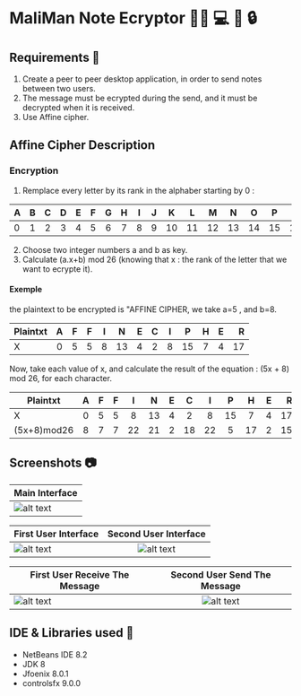# MaliMan Note Ecryptor 👩‍🎓 💻 🔑 🔒

 ## Requirements 📃
 1. Create a peer to peer desktop application, in order to send notes between two users. 
 2. The message must be ecrypted during the send, and it must be decrypted when it is received.
 3. Use Affine cipher.
 
 ## Affine Cipher Description
 
  ### Encryption
   1. Remplace every letter by its rank in the alphaber starting by 0 :
   
| A | B | C | D | E | F | G | H | I | J | K | L | M | N | O | P | Q | R | S | T | U | V | W | X | Y | Z |
| -- |:--:|:--:|:--:|:--:|:--:|:--:|:--:|:--:|:--:|:--:|:--:|:--:|:--:|:--:|:--:|:--:|:--:|:--:|:--:|:--:|:--:|:--:|:--:|:--:| --:|
| 0 | 1 | 2 | 3 | 4 | 5 | 6 | 7 | 8 | 9 | 10 | 11 | 12 | 13 | 14 | 15 | 16 | 17 | 18 | 19 | 20 | 21 | 22 | 23 | 24 | 25 | 26 |

  2. Choose two integer numbers a and b as key. 
  3. Calculate (a.x+b) mod 26 (knowing that x : the rank of the letter that we want to ecrypte it).
  
  #### Exemple
  the plaintext to be encrypted is "AFFINE CIPHER, we take a=5 , and b=8.
  
  | Plaintxt | A | F | F | I | N | E | C | I | P | H | E | R |
  | ------- |:--:|:--:|:--:|:--:|:--:|:--:|:--:|:--:|:--:|:--:|:--:| --:|
  | X | 0 | 5 | 5 | 8 | 13 | 4 | 2 | 8 | 15 | 7 | 4 | 17 |
  
  Now, take each value of x, and calculate the result of the equation : (5x + 8) mod 26, for each character.
  
  | Plaintxt | A | F | F | I | N | E | C | I | P | H | E | R |
  | ------- |:--:|:--:|:--:|:--:|:--:|:--:|:--:|:--:|:--:|:--:|:--:| --:|
  | X | 0 | 5 | 5 | 8 | 13 | 4 | 2 | 8 | 15 | 7 | 4 | 17 |
  | (5x+8)mod26 | 8 | 7 | 7 | 22 | 21 | 2 | 18 | 22 | 5 | 17 | 2 | 15 |
  
  

 ## Screenshots  	📷
| Main Interface |
| ------------- |
|![alt text](https://github.com/madenemalika/Affine-Encryption/blob/master/AffineEncryption/src/Screenshots/main%20page.PNG "Welcome interface" )|


| First User Interface | Second User Interface |
| ------------- |:-------------:|
| ![alt text](https://github.com/madenemalika/Affine-Encryption/blob/master/AffineEncryption/src/Screenshots/user%201.PNG "First User Interface" ) | ![alt text](https://github.com/madenemalika/Affine-Encryption/blob/master/AffineEncryption/src/Screenshots/user%202.PNG "Second User Interface" ) |

| First User Receive The Message | Second User Send The Message |
| ------------- |:-------------:|
| ![alt text](https://github.com/madenemalika/Affine-Encryption/blob/master/AffineEncryption/src/Screenshots/user%202%20get%20the%20msg.PNG "msg recieved" ) | ![alt text](https://github.com/madenemalika/Affine-Encryption/blob/master/AffineEncryption/src/Screenshots/user%201%20with%20msg.PNG "msg sended" ) |
 
 ## IDE & Libraries used 🔧
 * NetBeans IDE 8.2
 * JDK 8
 * Jfoenix 8.0.1
 * controlsfx 9.0.0

